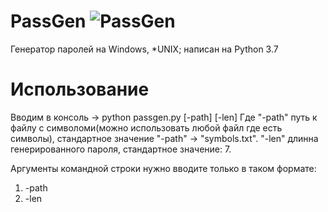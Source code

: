 # PassGen ![PassGen](https://github.com/IlyaVishnikin/PassGen/blob/master/logo/logo.png)
Генератор паролей на Windows, *UNIX; написан на Python 3.7

# Использование
Вводим в консоль -> python passgen.py [-path] [-len]
Где "-path" путь к файлу с символоми(можно использовать любой файл где есть символы),
стандартное значение "-path" -> "symbols.txt".
"-len" длинна генерированного пароля, стандартное значение: 7.

Аргументы командной строки нужно вводите только в таком формате:
  1. -path
  2. -len
